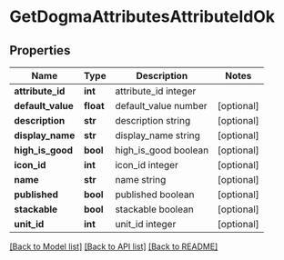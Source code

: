 # GetDogmaAttributesAttributeIdOk

## Properties
Name | Type | Description | Notes
------------ | ------------- | ------------- | -------------
**attribute_id** | **int** | attribute_id integer | 
**default_value** | **float** | default_value number | [optional] 
**description** | **str** | description string | [optional] 
**display_name** | **str** | display_name string | [optional] 
**high_is_good** | **bool** | high_is_good boolean | [optional] 
**icon_id** | **int** | icon_id integer | [optional] 
**name** | **str** | name string | [optional] 
**published** | **bool** | published boolean | [optional] 
**stackable** | **bool** | stackable boolean | [optional] 
**unit_id** | **int** | unit_id integer | [optional] 

[[Back to Model list]](../README.md#documentation-for-models) [[Back to API list]](../README.md#documentation-for-api-endpoints) [[Back to README]](../README.md)


